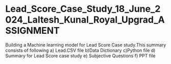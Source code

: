 # Lead_Score_Case_Study_18_June_2024_Laltesh_Kunal_Royal_Upgrad_ASSIGNMENT
Building a Machine learning model for Lead Score Case study.This summary consists of following
  a) Lead.CSV file
  b)Data Dictionary
  c)Python file
  d) Summary for Lead Score case study
  e) Subjective Questions
  f) PPT file
